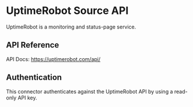 # UptimeRobot Source API

UptimeRobot is a monitoring and status-page service.

## API Reference

API Docs: https://uptimerobot.com/api/

## Authentication

This connector authenticates against the UptimeRobot API by using a read-only API key.
